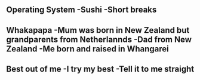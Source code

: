 Operating System
-Sushi
-Short breaks
-

Whakapapa
-Mum was born in New Zealand but grandparents from Netherlannds
-Dad from New Zealand
-Me born and raised in Whangarei
-

Best out of me
-I try my best
-Tell it to me straight
-
